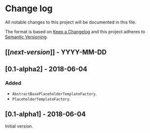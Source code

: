 # Change log
All notable changes to this project will be documented in this file.

The format is based on [Keep a Changelog](http://keepachangelog.com/)
and this project adheres to [Semantic Versioning](http://semver.org/).

## [[*next-version*]] - YYYY-MM-DD

## [0.1-alpha2] - 2018-06-04
### Added
- `AbstractBasePlaceholderTemplateFactory`.
- `PlaceholderTemplateFactory`.

## [0.1-alpha1] - 2018-06-04
Initial version.
